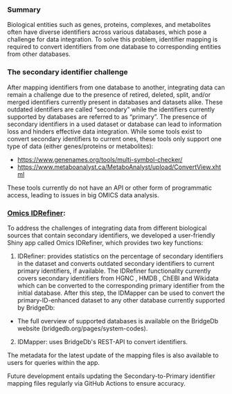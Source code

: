 ### Summary
Biological entities such as genes, proteins, complexes, and metabolites often have diverse identifiers across various databases, which pose a challenge for data integration. To solve this problem, identifier mapping is required to convert identifiers from one database to corresponding entities from other databases.

### The secondary identifier challenge
After mapping identifiers from one database to another, integrating data can remain a challenge due to the presence of retired, deleted, split, and/or merged identifiers currently present in databases and datasets alike. These outdated identifiers are called “secondary” while the identifiers currently supported by databases are referred to as “primary”. The presence of secondary identifiers in a used dataset or database can lead to information loss and hinders effective data integration. While some tools exist to convert secondary identifiers to current ones, these tools only support one type of data (either genes/proteins or metabolites):

- https://www.genenames.org/tools/multi-symbol-checker/
- https://www.metaboanalyst.ca/MetaboAnalyst/upload/ConvertView.xhtml

These tools currently do not have an API or other form of programmatic access, leading to issues in big OMICS data analysis.

### [Omics IDRefiner](https://tabbassidaloii.shinyapps.io/OmicsIDRefiner/):
To address the challenges of integrating data from different biological sources that contain secondary identifiers, we developed a user-friendly Shiny app called Omics IDRefiner, which provides two key functions:

1. IDRefiner:
provides statistics on the percentage of secondary identifiers in the dataset and converts outdated secondary identifiers to current primary identifiers, if available. The IDRefiner functionality currently covers secondary identifiers from HGNC , HMDB , ChEBI and Wikidata which can be converted to the corresponding primary identifier from the initial database. After this step, the IDMapper can be used to convert the primary-ID-enhanced dataset to any other database currently supported by BridgeDb:
- The full overview of supported databases is available on the BridgeDb website (bridgedb.org/pages/system-codes).

2. IDMapper:
uses BridgeDb's REST-API to convert identifiers.

The metadata for the latest update of the mapping files is also available to users for queries within the app.

Future development entails updating the Secondary-to-Primary identifier mapping files regularly via GitHub Actions to ensure accuracy.

